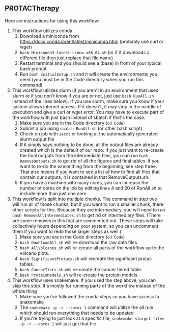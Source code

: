 ## PROTACTherapy

Here are instructions for using this workflow:
1. This workflow utilizes conda
    1. Download a miniconda from https://docs.conda.io/en/latest/miniconda.html (probably use curl or wget)
    2. ```bash Miniconda3-latest-Linux-x86_64.sh``` (or if it downloads a different file then just replace that file name)
    3. Restart terminal and you should see a (base) in front of your typical bash prompt
    4. Run ```bash InitialSetup.sh``` and it will create the environments you need (you must be in the Code directory when you run this command)
2. This workflow utilizes slurm (if you aren't in an environment that uses slurm or if you don't know if you are or not, just use ```bash RunAll.sh``` instead of the lines below). If you use slurm, make sure you know if your system allows internet access. If it doesn't, it may stop in the middle of execution and give a curl or wget error. You may have to execute part of the workflow with just bash instead of sbatch if that's the case. 
    1. Make sure you are in the Code directory (```cd Code```)
    2. Submit a job using ```sbatch RunAll.sh``` (or other bash script)
    3. Check on job with ```sacct``` or looking at the automatically generated slurm output file
    4. If it simply says nothing to be done, all the output files are already created which is the default of our repo. If you just want to re-create the final outputs from the intermediate files, you can run ```bash RemoveOutputs.sh``` to get rid of all the figures and final tables. If you want to re-do the whole thing from the beginning, see step three. That also means if you want to see a list of how to find all files that contain our outputs, it is contained in that RemoveOutputs.sh.
    5. If you have a machine with many cores, you can increase the number of cores on the job by editing lines 4 and 20 of RunAll.sh to include more than just one core.
3. This workflow is split into multiple chunks. The command in step two will run all of those chunks, but if you want to run a smaller chunk, there other scripts for this. Because they are intermediary, you will need to run ```bash RemoveAllIntermediates.sh``` to get rid of intermediary files. (There are some removes in this that are commented out. These steps will take collectively hours depending on your system, so you can uncomment them if you want to redo those larger steps as well.)
    1. Make sure you are in the Code directory (```cd Code```)
    2. ```bash DownloadAll.sh``` will re-download the raw data files.
    3. ```bash AllVolcanos.sh``` will re-create all parts of the workflow up to the volcano plots.
    4. ```bash SignificantProtacs.sh``` will recreate the significant protac tables.
    5. ```bash CancerTiers.sh``` will re-create the cancer tiered table.
    6. ```bash ProteinModels.sh``` will re-create the protein models.
4. This workflow uses snakemake. If you used the step above, you can skip this step. It's mostly for running parts of the workflow instead of the whole thing
    1. Make sure you've followed the conda steps so you have access to snakemake
    2. The ```snakemake -p -r --cores 1``` command will utilize the all rule which should run everything that needs to be updated
    3. If you're trying to just look at a specific file, ```snakemake <target file> -p -r --cores 1``` will just get that file
